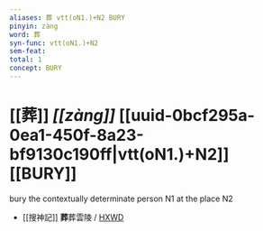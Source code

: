 ```yaml
---
aliases: 葬 vtt(oN1.)+N2 BURY
pinyin: zàng
word: 葬
syn-func: vtt(oN1.)+N2
sem-feat: 
total: 1
concept: BURY 
---
```

# [[葬]] *[[zàng]]*  [[uuid-0bcf295a-0ea1-450f-8a23-bf9130c190ff|vtt(oN1.)+N2]] [[BURY]]
bury the contextually determinate person N1 at the place N2
 - [[搜神記]] **葬**葬雲陵 / [HXWD](https://hxwd.org/textview.html?location=KR3l0099_tls_001-29a.7)